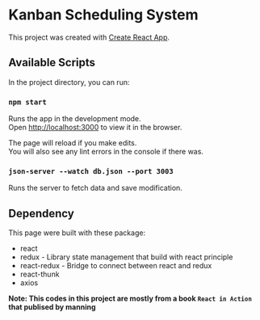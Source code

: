 # Kanban Scheduling System
This project was created with [Create React App](https://github.com/facebook/create-react-app).

## Available Scripts

In the project directory, you can run:

### `npm start`

Runs the app in the development mode.<br>
Open [http://localhost:3000](http://localhost:3000) to view it in the browser.

The page will reload if you make edits.<br>
You will also see any lint errors in the console if there was.

### `json-server --watch db.json --port 3003`

Runs the server to fetch data and save modification.

## Dependency

This page were built with these package:

* react
* redux - Library state management that build with react principle
* react-redux - Bridge to connect between react and redux
* react-thunk
* axios

**Note: This codes in this project are mostly from a book `React in Action` that publised by manning**